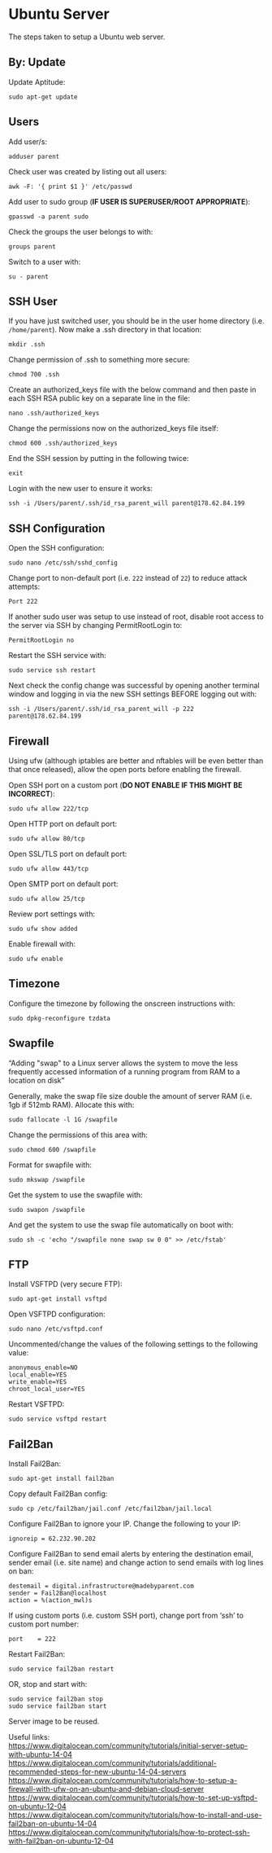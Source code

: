 Ubuntu Server
=============
The steps taken to setup a Ubuntu web server.

By: <script src="https://gist.github.com/WillSquire/6ff67d0d94e2dfe20fca.js"></script>
Update
------
Update Aptitude:
```
sudo apt-get update
```

Users
-----
Add user/s:
```
adduser parent
```

Check user was created by listing out all users:
```
awk -F: '{ print $1 }' /etc/passwd
```

Add user to sudo group (**IF USER IS SUPERUSER/ROOT APPROPRIATE**):
```
gpasswd -a parent sudo
```

Check the groups the user belongs to with:
```
groups parent
```

Switch to a user with:
```
su - parent
```

SSH User
--------
If you have just switched user, you should be in the user home directory (i.e. `/home/parent`). Now make a .ssh directory in that location:
```
mkdir .ssh
```

Change permission of .ssh to something more secure:
```
chmod 700 .ssh
```

Create an authorized_keys file with the below command and then paste in each SSH RSA public key on a separate line in the file:
```
nano .ssh/authorized_keys
```

Change the permissions now on the authorized_keys file itself:
```
chmod 600 .ssh/authorized_keys
```

End the SSH session by putting in the following twice:
```
exit
```

Login with the new user to ensure it works:
```
ssh -i /Users/parent/.ssh/id_rsa_parent_will parent@178.62.84.199
```

SSH Configuration
-----------------
Open the SSH configuration:
```
sudo nano /etc/ssh/sshd_config
```

Change port to non-default port (i.e. `222` instead of `22`) to reduce attack attempts:
```
Port 222
```

If another sudo user was setup to use instead of root, disable root access to the server via SSH by changing PermitRootLogin to:
```
PermitRootLogin no
```

Restart the SSH service with:
```
sudo service ssh restart
```

Next check the config change was successful by opening another terminal window and logging in via the new SSH settings BEFORE logging out with:
```
ssh -i /Users/parent/.ssh/id_rsa_parent_will -p 222 parent@178.62.84.199
```

Firewall
--------
Using ufw (although iptables are better and nftables will be even better than that once released), allow the open ports before enabling the firewall. 

Open SSH port on a custom port (**DO NOT ENABLE IF THIS MIGHT BE INCORRECT**):
```
sudo ufw allow 222/tcp
```

Open HTTP port on default port:
```
sudo ufw allow 80/tcp
```

Open SSL/TLS port on default port:
```
sudo ufw allow 443/tcp
```

Open SMTP port on default port:
```
sudo ufw allow 25/tcp
```

Review port settings with:
```
sudo ufw show added
```

Enable firewall with:
```
sudo ufw enable
```

Timezone
--------
Configure the timezone by following the onscreen instructions with:
```
sudo dpkg-reconfigure tzdata
```

Swapfile
--------
“Adding "swap" to a Linux server allows the system to move the less frequently accessed information of a running program from RAM to a location on disk”

Generally, make the swap file size double the amount of server RAM (i.e. 1gb if 512mb RAM). Allocate this with:
```
sudo fallocate -l 1G /swapfile
```

Change the permissions of this area with:
```
sudo chmod 600 /swapfile
```

Format for swapfile with:
```
sudo mkswap /swapfile
```

Get the system to use the swapfile with:
```
sudo swapon /swapfile
```

And get the system to use the swap file automatically on boot with:
```
sudo sh -c 'echo "/swapfile none swap sw 0 0" >> /etc/fstab'
```

FTP
---
Install VSFTPD (very secure FTP):
```
sudo apt-get install vsftpd
```

Open VSFTPD configuration:
```
sudo nano /etc/vsftpd.conf
```

Uncommented/change the values of the following settings to the following value:
```
anonymous_enable=NO
local_enable=YES
write_enable=YES
chroot_local_user=YES
```

Restart VSFTPD:
```
sudo service vsftpd restart
```

Fail2Ban
--------
Install Fail2Ban:
```
sudo apt-get install fail2ban
```

Copy default Fail2Ban config:
```
sudo cp /etc/fail2ban/jail.conf /etc/fail2ban/jail.local
```

Configure Fail2Ban to ignore your IP. Change the following to your IP:
```
ignoreip = 62.232.90.202
```

Configure Fail2Ban to send email alerts by entering the destination email, sender email (i.e. site name) and change action to send emails with log lines on ban:
```
destemail = digital.infrastructure@madebyparent.com
sender = Fail2Ban@localhost
action = %(action_mwl)s
```

If using custom ports (i.e. custom SSH port), change port from ‘ssh’ to custom port number:
```
port    = 222
```

Restart Fail2Ban:
```
sudo service fail2ban restart
```

OR, stop and start with:
```
sudo service fail2ban stop
sudo service fail2ban start
```

Server image to be reused.

Useful links:  
https://www.digitalocean.com/community/tutorials/initial-server-setup-with-ubuntu-14-04  
https://www.digitalocean.com/community/tutorials/additional-recommended-steps-for-new-ubuntu-14-04-servers  
https://www.digitalocean.com/community/tutorials/how-to-setup-a-firewall-with-ufw-on-an-ubuntu-and-debian-cloud-server  
https://www.digitalocean.com/community/tutorials/how-to-set-up-vsftpd-on-ubuntu-12-04  
https://www.digitalocean.com/community/tutorials/how-to-install-and-use-fail2ban-on-ubuntu-14-04  
https://www.digitalocean.com/community/tutorials/how-to-protect-ssh-with-fail2ban-on-ubuntu-12-04  
